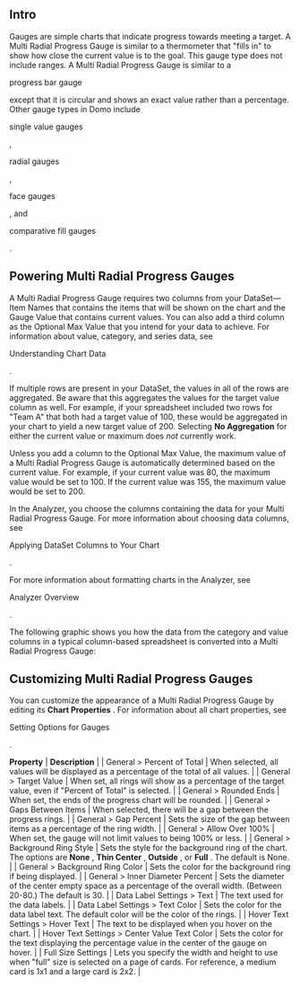 

Intro
-------

Gauges are simple charts that indicate progress towards meeting a target. A Multi Radial Progress Gauge is similar to a thermometer that "fills in" to show how close the current value is to the goal. This gauge type does not include ranges. A Multi Radial Progress Gauge is similar to a

progress bar gauge

except that it is circular and shows an exact value rather than a percentage. Other gauge types in Domo include

single value gauges

,

radial gauges

,

face gauges

, and

comparative fill gauges

.


 Powering Multi Radial Progress Gauges
---------------------------------------

A Multi Radial Progress Gauge requires two columns from your DataSet—Item Names that contains the items that will be shown on the chart and the Gauge Value that contains current values. You can also add a third column as the Optional Max Value that you intend for your data to achieve. For information about value, category, and series data, see

Understanding Chart Data

.


 If multiple rows are present in your DataSet, the values in all of the rows are aggregated. Be aware that this aggregates the values for the target value column as well. For example, if your spreadsheet included two rows for "Team A" that both had a target value of 100, these would be aggregated in your chart to yield a new target value of 200. Selecting
 **No Aggregation**
 for either the current value or maximum does
 *not*
 currently work.


 Unless you add a column to the Optional Max Value, the maximum value of a Multi Radial Progress Gauge is automatically determined based on the current value. For example, if your current value was 80, the maximum value would be set to 100. If the current value was 155, the maximum value would be set to 200.


 In the Analyzer, you choose the columns containing the data for your Multi Radial Progress Gauge. For more information about choosing data columns, see

Applying DataSet Columns to Your Chart

.


 For more information about formatting charts in the Analyzer, see

Analyzer Overview

.


 The following graphic shows you how the data from the category and value columns in a typical column-based spreadsheet is converted into a Multi Radial Progress Gauge:

Customizing Multi Radial Progress Gauges
------------------------------------------

You can customize the appearance of a Multi Radial Progress Gauge by editing its
 **Chart Properties**
 . For information about all chart properties, see

Setting Options for Gauges

.

 **Property**  | **Description**  |
|
 General > Percent of Total
  |
 When selected, all values will be displayed as a percentage of the total of all values.
  |
|
 General > Target Value
  |
 When set, all rings will show as a percentage of the target value, even if "Percent of Total" is selected.
  |
|
 General > Rounded Ends
  |
 When set, the ends of the progress chart will be rounded.
  |
|
 General > Gaps Between Items
  |
 When selected, there will be a gap between the progress rings.
  |
|
 General > Gap Percent
  |
 Sets the size of the gap between items as a percentage of the ring width.
  |
|
 General > Allow Over 100%
  |
 When set, the gauge will not limit values to being 100% or less.
  |
|
 General > Background Ring Style
  |
 Sets the style for the background ring of the chart. The options are
 **None**
 ,
 **Thin Center**
 ,
 **Outside**
 , or
 **Full**
 . The default is None.
  |
|
 General > Background Ring Color
  |
 Sets the color for the background ring if being displayed.
  |
|
 General > Inner Diameter Percent
  |
 Sets the diameter of the center empty space as a percentage of the overall width. (Between 20-80.) The default is 30.
  |
|
 Data Label Settings > Text
  |
 The text used for the data labels.
  |
|
 Data Label Settings > Text Color
  |
 Sets the color for the data label text. The default color will be the color of the rings.
  |
|
 Hover Text Settings > Hover Text
  |
 The text to be displayed when you hover on the chart.
  |
|
 Hover Text Settings > Center Value Text Color
  |
 Sets the color for the text displaying the percentage value in the center of the gauge on hover.
  |
|
 Full Size Settings
  |
 Lets you specify the width and height to use when "full" size is selected on a page of cards. For reference, a medium card is 1x1 and a large card is 2x2.
  |


